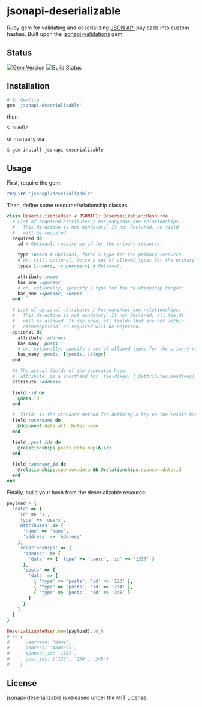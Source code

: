 # jsonapi-deserializable
Ruby gem for validating and deserializing [JSON API](http://jsonapi.org)
payloads into custom hashes.
Built upon the [jsonapi-validations](https://github.com/beauby/jsonapi/tree/master/validations)
gem.

## Status

[![Gem Version](https://badge.fury.io/rb/jsonapi-deserializable.svg)](https://badge.fury.io/rb/jsonapi-deserializable)
[![Build Status](https://secure.travis-ci.org/beauby/jsonapi-deserializable.svg?branch=master)](http://travis-ci.org/beauby/jsonapi-deserializable?branch=master)

## Installation
```ruby
# In Gemfile
gem 'jsonapi-deserializable'
```
then
```
$ bundle
```
or manually via
```
$ gem install jsonapi-deserializable
```

## Usage

First, require the gem:
```ruby
require 'jsonapi/deserializable'
```

Then, define some resource/relationship classes:
```ruby
class DeserializableUser < JSONAPI::Deserializable::Resource
  # List of required attributes / has_many/has_one relationships.
  #   This directive is not mandatory. If not declared, no field
  #   will be required.
  required do
    id # Optional, require an id for the primary resource.

    type :users # Optional, force a type for the primary resource.
    # or, still optional, force a set of allowed types for the primary resource:
    types [:users, :superusers] # Optional,

    attribute :name
    has_one :sponsor
    # or, optionally, spcecify a type for the relationship target:
    has_one :sponsor, :users
  end

  # List of optional attributes / has_many/has_one relationships.
  #   This directive is not mandatory. If not declared, all fields
  #   will be allowed. If declared, all fields that are not within
  #   eitheroptional or required will be rejected.
  optional do
    attribute :address
    has_many :posts
    # or, optionally, specify a set of allowed types for the primary resource:
    has_many :posts, [:posts, :blogs]
  end

  ## The actual fields of the generated hash.
  # `attribute` is a shorthand for `field(key) { @attributes.send(key) }`.
  attribute :address

  field :id do
    @data.id
  end

  # `field` is the standard method for defining a key on the result hash.
  field :username do
    @document.data.attributes.name
  end

  field :post_ids do
    @relationships.posts.data.map(&:id)
  end

  field :sponsor_id do
    @relationships.sponsor.data && @relationships.sponsor.data.id
  end
end
```
Finally, build your hash from the deserializable resource:
```ruby
payload = {
  'data' => {
    'id' => '1',
    'type' => 'users',
    'attributes' => {
      'name' => 'Name',
      'address' => 'Address'
    },
    'relationships' => {
      'sponsor' => {
        'data' => { 'type' => 'users', 'id' => '1337' }
      },
      'posts' => {
        'data' => [
          { 'type' => 'posts', 'id' => '123' },
          { 'type' => 'posts', 'id' => '234' },
          { 'type' => 'posts', 'id' => '345' }
        ]
      }
    }
  }
}

DeserializableUser.new(payload).to_h
# => {
#      username: 'Name',
#      address: 'Address',
#      sponsor_id: '1337',
#      post_ids: ['123', '234', '345']
#    }
```

## License

jsonapi-deserializable is released under the [MIT License](http://www.opensource.org/licenses/MIT).
